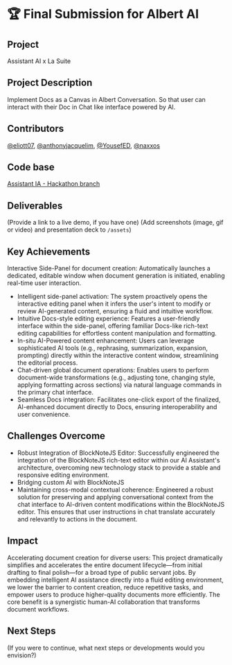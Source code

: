 # 🏆 Final Submission for Albert AI

## Project
Assistant AI x La Suite

## Project Description
Implement Docs as a Canvas in Albert Conversation. So that user can interact with their Doc in Chat like interface powered by AI.

## Contributors
<a href="https://github.com/eliott07">@eliott07</a>, <a href="https://github.com/anthonyjacquelim">@anthonyjacquelim</a>, <a href="https://github.com/YousefED
">@YousefED</a>, <a href="https://github.com/naxxos">@naxxos</a>

## Code base
[Assistant IA - Hackathon branch](https://github.com/etalab-ia/albert-conversation/tree/hackathon)

## Deliverables 
(Provide a link to a live demo, if you have one)
(Add screenshots (image, gif or video) and presentation deck to `/assets`)

## Key Achievements
Interactive Side-Panel for document creation: Automatically launches a dedicated, editable window when document generation is initiated, enabling real-time user interaction.

- Intelligent side-panel activation: The system proactively opens the interactive editing panel when it infers the user's intent to modify or review AI-generated content, ensuring a fluid and intuitive workflow.
- Intuitive Docs-style editing experience: Features a user-friendly interface within the side-panel, offering familiar Docs-like rich-text editing capabilities for effortless content manipulation and formatting.
- In-situ AI-Powered content enhancement: Users can leverage sophisticated AI tools (e.g., rephrasing, summarization, expansion, prompting) directly within the interactive content window, streamlining the editorial process.
- Chat-driven global document operations: Enables users to perform document-wide transformations (e.g., adjusting tone, changing style, applying formatting across sections) via natural language commands in the primary chat interface.
- Seamless Docs integration: Facilitates one-click export of the finalized, AI-enhanced document directly to Docs, ensuring interoperability and user convenience.

## Challenges Overcome
- Robust Integration of BlockNoteJS Editor: Successfully engineered the integration of the BlockNoteJS rich-text editor within our AI Assistant's architecture, overcoming new technology stack to provide a stable and responsive editing environment.
- Bridging custom AI with BlockNoteJS
- Maintaining cross-modal contextual coherence: Engineered a robust solution for preserving and applying conversational context from the chat interface to AI-driven content modifications within the BlockNoteJS editor. This ensures that user instructions in chat translate accurately and relevantly to actions in the document.

## Impact
Accelerating document creation for diverse users: This project dramatically simplifies and accelerates the entire document lifecycle—from initial drafting to final polish—for a broad type of public servant jobs. By embedding intelligent AI assistance directly into a fluid editing environment, we lower the barrier to content creation, reduce repetitive tasks, and empower users to produce higher-quality documents more efficiently. The core benefit is a synergistic human-AI collaboration that transforms document workflows.

## Next Steps
(If you were to continue, what next steps or developments would you envision?)
